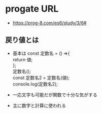 # progate URL

- https://prog-8.com/es6/study/3/6#

## 戻り値とは

- 基本は const 定数名 = () =>{<br>return 値;<br>};<br>定数名();<br>const 定数名2 = 定数名(値);<br>console.log(定数名2);

- 一応文字も可能だが関数で十分な気がする

- 主に数字と計算に使われる
